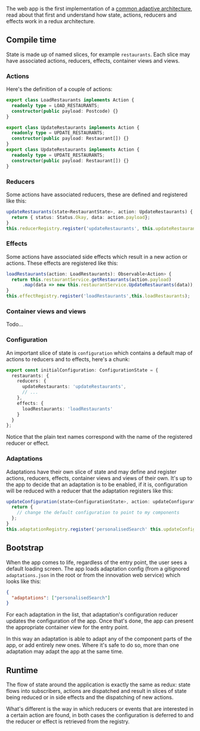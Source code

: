 The web app is the first implementation of a [common adaptive architecture][], read about that first and understand how state, actions, reducers and effects work in a redux architecture.

## Compile time

State is made up of named slices, for example `restaurants`. Each slice may have associated actions, reducers, effects, container views and views. 

### Actions

Here's the definition of a couple of actions:

```ts
export class LoadRestaurants implements Action {
  readonly type = LOAD_RESTAURANTS;
  constructor(public payload: Postcode) {}
}

export class UpdateRestaurants implements Action {
  readonly type = UPDATE_RESTAURANTS;
  constructor(public payload: Restaurant[]) {}
}
export class UpdateRestaurants implements Action {
  readonly type = UPDATE_RESTAURANTS;
  constructor(public payload: Restaurant[]) {}
}
```

### Reducers

Some actions have associated reducers, these are defined and registered like this:

```ts
updateRestaurants(state<RestaurantState>, action: UpdateRestaurants) {
  return { status: Status.Okay, data: action.payload};
}
this.reducerRegistry.register('updateRestaurants', this.updateRestaurants);
```

### Effects

Some actions have associated side effects which result in a new action or actions. These effects are registered like this:

```ts
loadRestaurants(action: LoadRestaurants): Observable<Action> {
  return this.restaurantService.getRestaurants(action.payload)
      .map(data => new this.restaurantService.UpdateRestaurants(data));
}
this.effectRegistry.register('loadRestaurants',this.loadRestaurants);
```

### Container views and views
Todo...

### Configuration

An important slice of state is `configuration` which contains a default map of actions to reducers and to effects, here's a chunk:

```ts
export const initialConfiguration: ConfigurationState = {
  restaurants: {
    reducers: {
      updateRestaurants: 'updateRestaurants',
      // ...
    },
    effects: {
      loadRestaurants: 'loadRestaurants'
    }
  }
};
```

Notice that the plain text names correspond with the name of the registered reducer or effect. 

### Adaptations

Adaptations have their own slice of state and may define and register actions, reducers, effects, container views and views of their own. It's up to the app to decide that an adaptation is to be enabled, if it is, configuration will be reduced with a reducer that the adaptation registers like this:

```ts
updateConfiguration(state<ConfigurationState>, action: updateConfiguration) {
  return {
    // change the default configuration to point to my components
  };
}
this.adaptationRegistry.register('personalisedSearch' this.updateConfiguration);
```

## Bootstrap

When the app comes to life, regardless of the entry point, the user sees a default loading screen. The app loads adaptation config (from a gitignored `adaptations.json` in the root or from the innovation web service) which looks like this:

```json
{
  "adaptations": ["personalisedSearch"]
}
```

For each adaptation in the list, that adaptation's configuration reducer updates the configuration of the app. Once that's done, the app can present the appropriate container view for the entry point. 

In this way an adaptation is able to adapt any of the component parts of the app, or add entirely new ones. Where it's safe to do so, more than one adaptation may adapt the app at the same time.

## Runtime

The flow of state around the application is exactly the same as redux: state flows into subscribers, actions are dispatched and result in slices of state being reduced or in side effects and the dispatching of new actions. 

What's different is the way in which reducers or events that are interested in a certain action are found, in both cases the configuration is deferred to and the reducer or effect is retrieved from the registry.


[common adaptive architecture]: https://goo.gl/coMJHq
